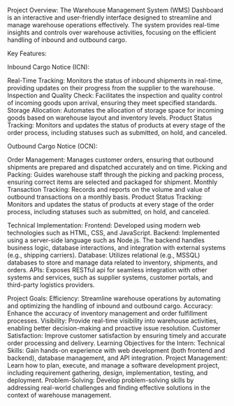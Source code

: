 Project Overview:
The Warehouse Management System (WMS) Dashboard is an interactive and user-friendly interface designed to streamline and manage warehouse operations effectively. The system provides real-time insights and controls over warehouse activities, focusing on the efficient handling of inbound and outbound cargo.

Key Features:

Inbound Cargo Notice (ICN):

Real-Time Tracking: Monitors the status of inbound shipments in real-time, providing updates on their progress from the supplier to the warehouse.
Inspection and Quality Check: Facilitates the inspection and quality control of incoming goods upon arrival, ensuring they meet specified standards.
Storage Allocation: Automates the allocation of storage space for incoming goods based on warehouse layout and inventory levels.
Product Status Tracking: Monitors and updates the status of products at every stage of the order process, including statuses such as submitted, on hold, and canceled.

Outbound Cargo Notice (OCN):

Order Management: Manages customer orders, ensuring that outbound shipments are prepared and dispatched accurately and on time.
Picking and Packing: Guides warehouse staff through the picking and packing process, ensuring correct items are selected and packaged for shipment.
Monthly Transaction Tracking: Records and reports on the volume and value of outbound transactions on a monthly basis.
Product Status Tracking: Monitors and updates the status of products at every stage of the order process, including statuses such as submitted, on hold, and canceled.

Technical Implementation:
Frontend: Developed using modern web technologies such as HTML, CSS, and JavaScript. 
Backend: Implemented using a server-side language such as Node.js. The backend handles business logic, database interactions, and integration with external systems (e.g., shipping carriers).
Database: Utilizes relational (e.g., MSSQL) databases to store and manage data related to inventory, shipments, and orders.
APIs: Exposes RESTful api for seamless integration with other systems and services, such as supplier systems, customer portals, and third-party logistics providers.

Project Goals:
Efficiency: Streamline warehouse operations by automating and optimizing the handling of inbound and outbound cargo.
Accuracy: Enhance the accuracy of inventory management and order fulfillment processes.
Visibility: Provide real-time visibility into warehouse activities, enabling better decision-making and proactive issue resolution.
Customer Satisfaction: Improve customer satisfaction by ensuring timely and accurate order processing and delivery.
Learning Objectives for the Intern:
Technical Skills: Gain hands-on experience with web development (both frontend and backend), database management, and API integration.
Project Management: Learn how to plan, execute, and manage a software development project, including requirement gathering, design, implementation, testing, and deployment.
Problem-Solving: Develop problem-solving skills by addressing real-world challenges and finding effective solutions in the context of warehouse management.